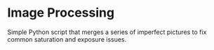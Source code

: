 # Image Processing

Simple Python script that merges a series of imperfect pictures to fix common saturation and exposure issues.

